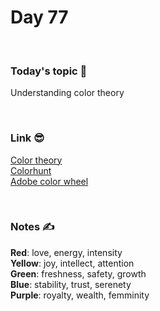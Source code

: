 # Day 77

&nbsp;

### Today's topic 🎯
Understanding color theory


&nbsp;

### Link 😎
[Color theory](https://en.wikipedia.org/wiki/Color_theory)  
[Colorhunt](https://colorhunt.co/)  
[Adobe color wheel](https://color.adobe.com/it/create/color-wheel)

&nbsp;

### Notes ✍️
**Red**: love, energy, intensity  
**Yellow**: joy, intellect, attention  
**Green**: freshness, safety, growth  
**Blue**: stability, trust, serenety  
**Purple**: royalty, wealth, femminity